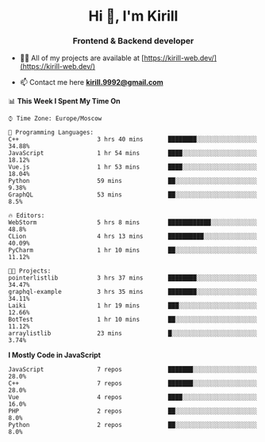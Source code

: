 <h1 align="center">Hi 👋, I'm Kirill</h1>
<h3 align="center">Frontend & Backend developer</h3>

- 👨‍💻 All of my projects are available at [https://kirill-web.dev/](https://kirill-web.dev/)

- 📫 Contact me here **kirill.9992@gmail.com**











<!--START_SECTION:waka-->
📊 **This Week I Spent My Time On** 

```text
⌚︎ Time Zone: Europe/Moscow

💬 Programming Languages: 
C++                      3 hrs 40 mins       ████████░░░░░░░░░░░░░░░░░   34.88% 
JavaScript               1 hr 54 mins        ████░░░░░░░░░░░░░░░░░░░░░   18.12% 
Vue.js                   1 hr 53 mins        ████░░░░░░░░░░░░░░░░░░░░░   18.04% 
Python                   59 mins             ██░░░░░░░░░░░░░░░░░░░░░░░   9.38% 
GraphQL                  53 mins             ██░░░░░░░░░░░░░░░░░░░░░░░   8.5%

🔥 Editors: 
WebStorm                 5 hrs 8 mins        ████████████░░░░░░░░░░░░░   48.8% 
CLion                    4 hrs 13 mins       ██████████░░░░░░░░░░░░░░░   40.09% 
PyCharm                  1 hr 10 mins        ██░░░░░░░░░░░░░░░░░░░░░░░   11.12%

🐱‍💻 Projects: 
pointerlistlib           3 hrs 37 mins       ████████░░░░░░░░░░░░░░░░░   34.47% 
graphql-example          3 hrs 35 mins       ████████░░░░░░░░░░░░░░░░░   34.11% 
Laiki                    1 hr 19 mins        ███░░░░░░░░░░░░░░░░░░░░░░   12.66% 
BotTest                  1 hr 10 mins        ██░░░░░░░░░░░░░░░░░░░░░░░   11.12% 
arraylistlib             23 mins             █░░░░░░░░░░░░░░░░░░░░░░░░   3.74%

```

**I Mostly Code in JavaScript** 

```text
JavaScript               7 repos             ███████░░░░░░░░░░░░░░░░░░   28.0% 
C++                      7 repos             ███████░░░░░░░░░░░░░░░░░░   28.0% 
Vue                      4 repos             ████░░░░░░░░░░░░░░░░░░░░░   16.0% 
PHP                      2 repos             ██░░░░░░░░░░░░░░░░░░░░░░░   8.0% 
Python                   2 repos             ██░░░░░░░░░░░░░░░░░░░░░░░   8.0%

```



<!--END_SECTION:waka-->
